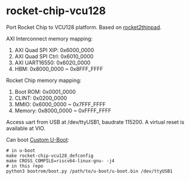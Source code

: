 # rocket-chip-vcu128

Port Rocket Chip to VCU128 platform. Based on [rocket2thinpad](https://github.com/jiegec/rocket2thinpad).

AXI Interconnect memory mapping:

1. AXI Quad SPI XIP: 0x6000_0000
2. AXI Quad SPI Ctrl: 0x6010_0000
3. AXI UART16550: 0x6020_0000
4. HBM: 0x8000_0000 ~ 0x8FFF_FFFF

Rocket Chip memory mapping:

1. Boot ROM: 0x0001_0000
2. CLINT: 0x0200_0000
3. MMIO: 0x6000_0000 ~ 0x7FFF_FFFF
4. Memory: 0x8000_0000 ~ 0xFFFF_FFFF

Access uart from USB at /dev/ttyUSB1, baudrate 115200. A virtual reset is available at VIO.

Can boot [Custom U-Boot](https://github.com/jiegec/u-boot/rocket-chip-vcu128):

```shell
# in u-boot
make rocket-chip-vcu128_defconfig
make CROSS_COMPILE=riscv64-linux-gnu- -j4
# in this repo
python3 bootrom/boot.py /path/to/u-boot/u-boot.bin /dev/ttyUSB1
```